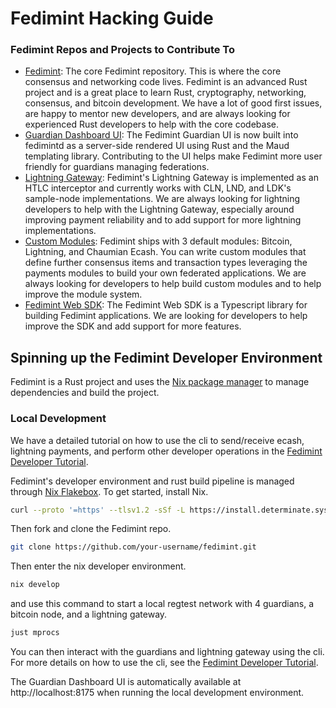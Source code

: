 # Fedimint Hacking Guide

### Fedimint Repos and Projects to Contribute To

- [Fedimint](https://github.com/fedimint/fedimint/issues?q=is%3Aissue+is%3Aopen+label%3A%22good+first+issue%22): The
  core Fedimint repository. This is where the core consensus and networking code lives. Fedimint is an advanced Rust
  project and is a great place to learn Rust, cryptography, networking, consensus, and bitcoin development. We have a
  lot of good first issues, are happy to mentor new developers, and are always looking for experienced Rust developers
  to help with the core codebase.
- [Guardian Dashboard UI](https://github.com/fedimint/fedimint/tree/master/fedimint-server-ui): The Fedimint Guardian UI is now 
  built into fedimintd as a server-side rendered UI using Rust and the Maud templating library. Contributing to the UI helps
  make Fedimint more user friendly for guardians managing federations.
- [Lightning Gateway](https://github.com/fedimint/fedimint/issues?q=is%3Aissue+is%3Aopen+label%3Alightning): Fedimint's
  Lightning Gateway is implemented as an HTLC interceptor and currently works with CLN, LND, and LDK's sample-node
  implementations. We are always looking for lightning developers to help with the Lightning Gateway, especially around
  improving payment reliability and to add support for more lightning implementations.
- [Custom Modules](https://github.com/fedimint/fedimint-custom-modules-example): Fedimint ships with 3 default modules:
  Bitcoin, Lightning, and Chaumian Ecash. You can write custom modules that define further consensus items and
  transaction types leveraging the payments modules to build your own federated applications. We are always looking for
  developers to help build custom modules and to help improve the module system.
- [Fedimint Web SDK](https://github.com/fedimint/fedimint-web-sdk): The Fedimint Web SDK is a Typescript library for
  building Fedimint applications. We are looking for developers to help improve the SDK and add support for more features.

## Spinning up the Fedimint Developer Environment

Fedimint is a Rust project and uses the [Nix package manager](https://nixos.org/) to manage dependencies and build the
project.

### Local Development

We have a detailed tutorial on how to use the cli to send/receive ecash, lightning payments, and perform other developer
operations in the [Fedimint Developer Tutorial](https://github.com/fedimint/fedimint/blob/master/docs/tutorial.md).

Fedimint's developer environment and rust build pipeline is managed
through [Nix Flakebox](https://github.com/rustshop/flakebox). To get started, install Nix.

```bash
curl --proto '=https' --tlsv1.2 -sSf -L https://install.determinate.systems/nix | sh -s -- install
```

Then fork and clone the Fedimint repo.

```bash
git clone https://github.com/your-username/fedimint.git
```

Then enter the nix developer environment.

```bash
nix develop
```

and use this command to start a local regtest network with 4 guardians, a bitcoin node, and a lightning gateway.

```bash
just mprocs
```

You can then interact with the guardians and lightning gateway using the cli. For more details on how to use the cli,
see the [Fedimint Developer Tutorial](https://github.com/fedimint/fedimint/blob/master/docs/tutorial.md).

The Guardian Dashboard UI is automatically available at http://localhost:8175 when running the local development environment.
